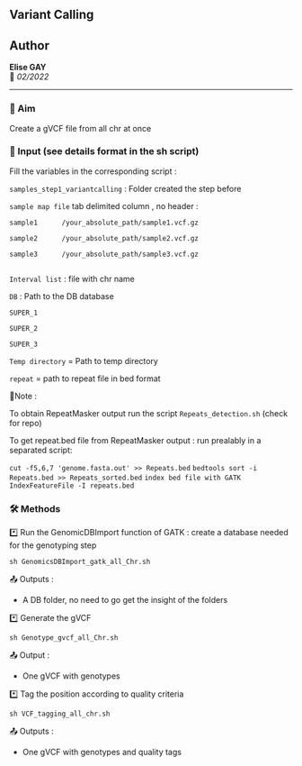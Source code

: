 ## Variant Calling

## Author  
**Elise GAY**  
📅 *02/2022*  

---  

### 📌 Aim  

Create a gVCF file from all chr at once

### 📂 Input (see details format in the sh script)

Fill the variables in the corresponding script : 

`samples_step1_variantcalling` : Folder created the step before

`sample map file` tab delimited column , no header :

```
sample1      /your_absolute_path/sample1.vcf.gz

sample2      /your_absolute_path/sample2.vcf.gz
  
sample3      /your_absolute_path/sample3.vcf.gz
   
```

`Interval list` : file with chr name

`DB` : Path to the DB database

```
SUPER_1

SUPER_2

SUPER_3
```

`Temp directory` = Path to temp directory

`repeat` = path to repeat file in bed format

📓Note :  

To obtain RepeatMasker output run the script `Repeats_detection.sh` (check for repo)

To get repeat.bed file from RepeatMasker output : run prealably in a separated script:

`cut -f5,6,7 'genome.fasta.out' >> Repeats.bed`
`bedtools sort -i Repeats.bed >> Repeats_sorted.bed`
`index bed file with GATK IndexFeatureFile -I repeats.bed`


### 🛠 Methods

*️⃣ Run the GenomicDBImport function of GATK : create a database needed for the genotyping step

`sh GenomicsDBImport_gatk_all_Chr.sh`

📤 Outputs :

- A DB folder, no need to go get the insight of the folders

*️⃣ Generate the gVCF

`sh Genotype_gvcf_all_Chr.sh`

📤 Output :

- One gVCF with genotypes

*️⃣ Tag the position according to quality criteria

`sh VCF_tagging_all_chr.sh`

📤 Outputs :

- One gVCF with genotypes and quality tags 



